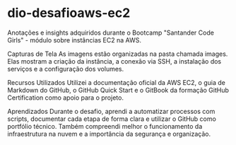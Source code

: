 # dio-desafioaws-ec2
Anotações e insights adquiridos durante o Bootcamp "Santander Code Girls" - módulo sobre instâncias EC2 na AWS.

Capturas de Tela
As imagens estão organizadas na pasta chamada images. Elas mostram a criação da instância, a conexão via SSH, a instalação dos serviços e a configuração dos volumes.

Recursos Utilizados
Utilizei a documentação oficial da AWS EC2, o guia de Markdown do GitHub, o GitHub Quick Start e o GitBook da formação GitHub Certification como apoio para o projeto.

Aprendizados
Durante o desafio, aprendi a automatizar processos com scripts, documentar cada etapa de forma clara e utilizar o GitHub como portfólio técnico. Também compreendi melhor o funcionamento da infraestrutura na nuvem e a importância da segurança e organização.
